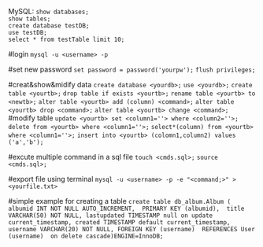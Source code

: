 MySQL: 
`show databases;`  
`show tables;`  
`create database testDB;`  
`use testDB;`  
`select * from testTable limit 10;`  

#login
`mysql -u <username> -p`

#set new password
`set password = password('yourpw');`
`flush privileges;`

#creat&show&midify data
`create database <yourdb>;`
`use <yourdb>;`
`create table <yourtb>;`
`drop table if exists <yourtb>;`
`rename table <yourtb> to <newtb>;`
`alter table <yourtb> add (column) <command>;`
`alter table <yourtb> drop <command>;`
`alter table <yourtb> change <command>;`
#modify table
`update <yourtb> set <column1=''> where <column2=''>;`
`delete from <yourtb> where <column1=''>;`
`select*(column) from <yourtb> where <column1=''>;`
`insert into <yourtb> (colomn1,column2) values ('a','b');`



#excute multiple command in a sql file
`touch <cmds.sql>;`
`source <cmds.sql>;`

#export file using terminal
`mysql -u <username> -p -e "<command;>" > <yourfile.txt>`

#simple example for creating a table
`create table db_album.Album ( 
albumid INT NOT NULL AUTO_INCREMENT, 
PRIMARY KEY (albumid), 
title VARCHAR(50) NOT NULL,
lastupdated TIMESTAMP null on update current_timestamp,
created TIMESTAMP default current_timestamp,
username VARCHAR(20) NOT NULL,
FOREIGN KEY (username) 
REFERENCES User (username) 
on delete cascade)ENGINE=InnoDB;`
